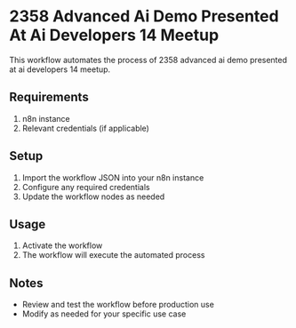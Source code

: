 # 2358 Advanced Ai Demo Presented At Ai Developers 14 Meetup

This workflow automates the process of 2358 advanced ai demo presented at ai developers 14 meetup.

## Requirements

1. n8n instance
2. Relevant credentials (if applicable)

## Setup

1. Import the workflow JSON into your n8n instance
2. Configure any required credentials
3. Update the workflow nodes as needed

## Usage

1. Activate the workflow
2. The workflow will execute the automated process

## Notes

- Review and test the workflow before production use
- Modify as needed for your specific use case
